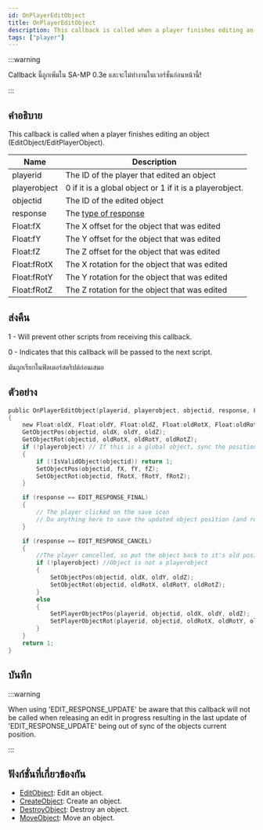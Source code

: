 ```yaml
---
id: OnPlayerEditObject
title: OnPlayerEditObject
description: This callback is called when a player finishes editing an object (EditObject/EditPlayerObject).
tags: ["player"]
---
```


:::warning

Callback นี้ถูกเพิ่มใน SA-MP 0.3e และจะไม่ทำงานในเวอร์ชั่นก่อนหน้านี้!

:::

## คำอธิบาย

This callback is called when a player finishes editing an object (EditObject/EditPlayerObject).

| Name         | Description                                                        |
| ------------ | ------------------------------------------------------------------ |
| playerid     | The ID of the player that edited an object                         |
| playerobject | 0 if it is a global object or 1 if it is a playerobject.           |
| objectid     | The ID of the edited object                                        |
| response     | The [type of response](../resources/objecteditionresponsetypes.md) |
| Float:fX     | The X offset for the object that was edited                        |
| Float:fY     | The Y offset for the object that was edited                        |
| Float:fZ     | The Z offset for the object that was edited                        |
| Float:fRotX  | The X rotation for the object that was edited                      |
| Float:fRotY  | The Y rotation for the object that was edited                      |
| Float:fRotZ  | The Z rotation for the object that was edited                      |

## ส่งคืน

1 - Will prevent other scripts from receiving this callback.

0 - Indicates that this callback will be passed to the next script.

มันถูกเรียกในฟิลเตอร์สคริปต์ก่อนเสมอ

## ตัวอย่าง

```c
public OnPlayerEditObject(playerid, playerobject, objectid, response, Float:fX, Float:fY, Float:fZ, Float:fRotX, Float:fRotY, Float:fRotZ)
{
    new Float:oldX, Float:oldY, Float:oldZ, Float:oldRotX, Float:oldRotY, Float:oldRotZ;
    GetObjectPos(objectid, oldX, oldY, oldZ);
    GetObjectRot(objectid, oldRotX, oldRotY, oldRotZ);
    if (!playerobject) // If this is a global object, sync the position for other players
    {
        if (!IsValidObject(objectid)) return 1;
        SetObjectPos(objectid, fX, fY, fZ);
        SetObjectRot(objectid, fRotX, fRotY, fRotZ);
    }

    if (response == EDIT_RESPONSE_FINAL)
    {
        // The player clicked on the save icon
        // Do anything here to save the updated object position (and rotation)
    }

    if (response == EDIT_RESPONSE_CANCEL)
    {
        //The player cancelled, so put the object back to it's old position
        if (!playerobject) //Object is not a playerobject
        {
            SetObjectPos(objectid, oldX, oldY, oldZ);
            SetObjectRot(objectid, oldRotX, oldRotY, oldRotZ);
        }
        else
        {
            SetPlayerObjectPos(playerid, objectid, oldX, oldY, oldZ);
            SetPlayerObjectRot(playerid, objectid, oldRotX, oldRotY, oldRotZ);
        }
    }
    return 1;
}
```

## บันทึก

:::warning

When using 'EDIT_RESPONSE_UPDATE' be aware that this callback will not be called when releasing an edit in progress resulting in the last update of 'EDIT_RESPONSE_UPDATE' being out of sync of the objects current position.

:::

## ฟังก์ชั่นที่เกี่ยวข้องกัน

- [EditObject](../../scripting/functions/EditObject.md): Edit an object.
- [CreateObject](../../scripting/functions/CreateObject.md): Create an object.
- [DestroyObject](../../scripting/functions/DestroyObject.md): Destroy an object.
- [MoveObject](../../scripting/functions/MoveObject.md): Move an object.
